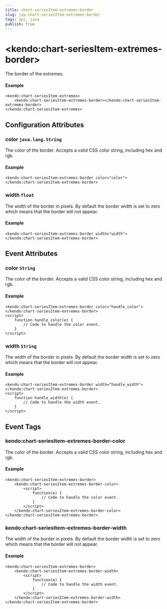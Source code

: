 ```yaml
---
title: chart-seriesItem-extremes-border
slug: jsp-chart-seriesItem-extremes-border
tags: api, java
publish: true
---
```


# \<kendo:chart-seriesItem-extremes-border\>

The border of the extremes.

#### Example
    <kendo:chart-seriesItem-extremes>
        <kendo:chart-seriesItem-extremes-border></kendo:chart-seriesItem-extremes-border>
    </kendo:chart-seriesItem-extremes>

## Configuration Attributes

### color `java.lang.String`

The color of the border. Accepts a valid CSS color string, including hex and rgb.

#### Example
    <kendo:chart-seriesItem-extremes-border color="color">
    </kendo:chart-seriesItem-extremes-border>

### width `float`

The width of the border in pixels. By default the border width is set to zero which means that the border will not appear.

#### Example
    <kendo:chart-seriesItem-extremes-border width="width">
    </kendo:chart-seriesItem-extremes-border>


## Event Attributes

### color `String`

The color of the border. Accepts a valid CSS color string, including hex and rgb.


#### Example
    <kendo:chart-seriesItem-extremes-border color="handle_color">
    </kendo:chart-seriesItem-extremes-border>
    <script>
        function handle_color(e) {
            // Code to handle the color event.
        }
    </script>

### width `String`

The width of the border in pixels. By default the border width is set to zero which means that the border will not appear.


#### Example
    <kendo:chart-seriesItem-extremes-border width="handle_width">
    </kendo:chart-seriesItem-extremes-border>
    <script>
        function handle_width(e) {
            // Code to handle the width event.
        }
    </script>

## Event Tags

### kendo:chart-seriesItem-extremes-border-color

The color of the border. Accepts a valid CSS color string, including hex and rgb.


#### Example
    <kendo:chart-seriesItem-extremes-border>
        <kendo:chart-seriesItem-extremes-border-color>
            <script>
                function(e) {
                    // Code to handle the color event.
                }
            </script>
        </kendo:chart-seriesItem-extremes-border-color>
    </kendo:chart-seriesItem-extremes-border>

### kendo:chart-seriesItem-extremes-border-width

The width of the border in pixels. By default the border width is set to zero which means that the border will not appear.


#### Example
    <kendo:chart-seriesItem-extremes-border>
        <kendo:chart-seriesItem-extremes-border-width>
            <script>
                function(e) {
                    // Code to handle the width event.
                }
            </script>
        </kendo:chart-seriesItem-extremes-border-width>
    </kendo:chart-seriesItem-extremes-border>

